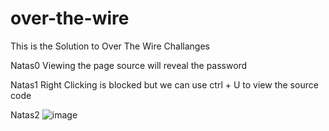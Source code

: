 # over-the-wire
This is the Solution to Over The Wire Challanges

Natas0
Viewing the page source will reveal the password

Natas1
Right Clicking is blocked but we can use ctrl + U to view the source code

Natas2
![image](https://user-images.githubusercontent.com/98956548/212932395-ec24c1d4-6ecf-42c3-b527-fa3280df6d89.png )

